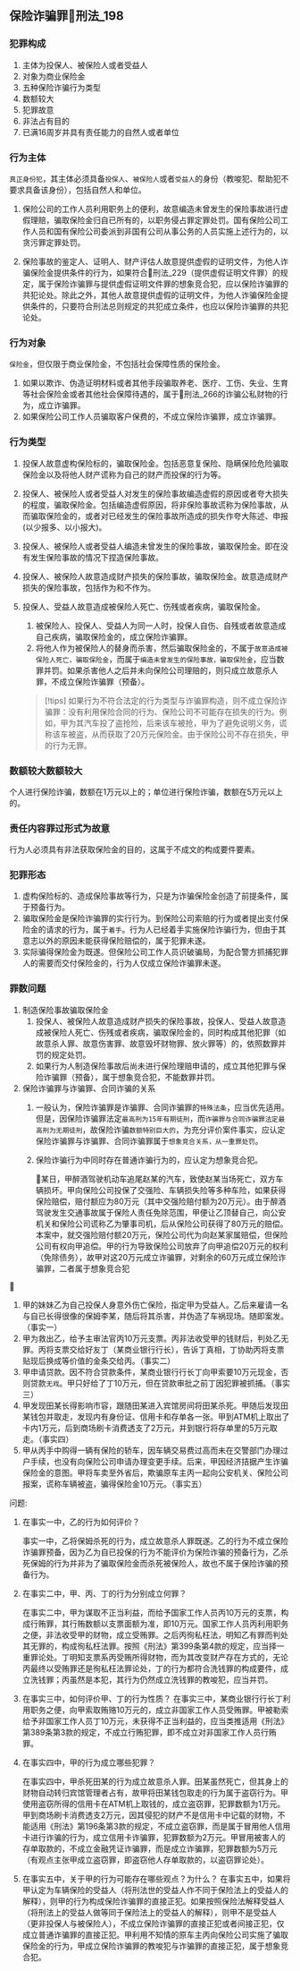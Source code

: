 ## 保险诈骗罪🚪刑法_198

### 犯罪构成
1. 主体为投保人、被保险人或者受益人
2. 对象为商业保险金
3. 五种保险诈骗行为类型
4. 数额较大
5. 犯罪故意
6. 非法占有目的
7. 已满16周岁并具有责任能力的自然人或者单位

### 行为主体

`真正身份犯`，其主体必须具备`投保人`、`被保险人`或者`受益人`的身份（教唆犯、帮助犯不要求具备该身份），包括自然人和单位。

1. 保险公司的工作人员利用职务上的便利，故意编造未曾发生的保险事故进行虚假理赔，骗取保险金归自已所有的，以职务侵占罪定罪处罚。国有保险公司工作人员和国有保险公司委派到非国有公司从事公务的人员实施上述行为的，以贪污罪定罪处罚。

2. 保险事故的鉴定人、证明人、财产评估人故意提供虚假的证明文件，为他人诈骗保险金提供条件的行为，如果符合🚪刑法_229（提供虚假证明文件罪）的规定，属于保险诈骗罪与提供虚假证明文件罪的想象竞合犯，应以保险诈骗罪的共犯论处。除此之外，其他人故意提供虚假的证明文件，为他人诈骗保险金提供条件的，只要符合刑法总则规定的共犯成立条件，也应以保险诈骗罪的共犯论处。

### 行为对象

`保险金`，但仅限于商业保险金，不包括社会保障性质的保险金。

1. 如果以欺诈、伪造证明材料或者其他手段骗取养老、医疗、工伤、失业、生育等社会保险金或者其他社会保障待遇的，属于🚪刑法_266的诈骗公私财物的行为，成立诈骗罪。
2. 如果保险公司工作人员骗取客户保费的，不成立保险诈骗罪，成立诈骗罪。

### 行为类型

1. 投保人故意虚构保险标的，骗取保险金。包括恶意复保险、隐瞒保险危险骗取保险金以及将他人财产谎称为自己的财产而投保的行为等。
2. 投保人、被保险人或者受益人对发生的保险事故编造虚假的原因或者夸大损失的程度，骗取保险金。包括编造虚假原因，将非保险事故谎称为保险事故，从而骗取保险金的，或者对已经发生的保险事故所造成的损失作夸大陈述、申报(以少报多、以小报大)。
3. 投保人、被保险人或者受益人编造未曾发生的保险事故，骗取保险金。即在没有发生保险事故的情况下捏造保险事故。
4. 投保人、被保险人故意造成财产损失的保险事故，骗取保险金。故意造成财产损失的保险事故，包括作为和不作为。
5. 投保人、受益人故意造成被保险人死亡、伤残或者疾病，骗取保险金。
    1. 被保险人、投保人、受益人为同一人时，投保人自伤、自残或者故意造成自己疾病，骗取保险金的，成立保险诈骗罪。
    2. 将他人作为被保险人的替身而杀害，然后骗取保险金的，不属于`故意造成被保险人死亡，骗取保险金`，而属于`编造未曾发生的保险事故，骗取保险金`，应当数罪并罚。如果杀害他人之后并未向保险公司理赔的，则只成立故意杀人罪，不成立保险诈骗罪（预备）。

    > [!tips]
    > 如果行为不符合法定的行为类型与诈骗罪构造，则不成立保险诈骗罪：没有利用保险合同的行为、保险公司不可能存在损失的行为。例如，甲为其汽车投了盗抢险，后来该车被抢，甲为了避免说明义务，谎称该车被盗，从而获取了20万元保险金。由于保险公司不存在损失，甲的行为无罪。

### 数额较大数额较大

个人进行保险诈骗，数额在1万元以上的；单位进行保险诈骗，数额在5万元以上的。

### 责任内容罪过形式为故意

行为人必须具有非法获取保险金的目的，这属于不成文的构成要件要素。

### 犯罪形态

1. 虚构保险标的、造成保险事故等行为，只是为诈骗保险金创造了前提条件，属于预备行为。
2. 骗取保险金是保险诈骗罪的实行行为。到保险公司索赔的行为或者提出支付保险金的请求的行为，属于`着手`。行为人已经着手实施保险诈骗行为，但由于其意志以外的原因未能获得保险赔偿的，属于犯罪未遂。
3. 实际骗得保险金为既遂。但保险公司工作人员识破骗局，为配合警方抓捕犯罪人的需要而交付保险金的，行为人仅成立保险诈骗罪未遂。

### 罪数问题
1. 制造保险事故骗取保险金
    1. 投保人、被保险人故意造成财产损失的保险事故，投保人、受益人故意造成被保险人死亡、伤残或者疾病，骗取保险金的，同时构成其他犯罪（如故意杀人罪、故意伤害罪、故意毁坏财物罪、放火罪等）的，依照数罪并罚的规定处罚。
    2. 如果行为人制造保险事故后尚未进行保险理赔申请的，成立其他犯罪与保险诈骗罪（预备），属于想象竞合犯，不能数罪并罚。
2. 保险诈骗罪与诈骗罪、合同诈骗的关系
    1. 一般认为，保险诈骗罪是诈骗罪、合同诈骗罪的`特殊法条`，应当优先适用。但是，因保险诈骗罪法定`最高刑为15年有期徒刑`，而`诈骗罪与合同诈骗罪法定最高刑为无期徒刑`，故保险诈骗`数额特别巨大的`，为充分评价案件事实，应认定保险诈骗罪与诈骗罪、合同诈骗罪属于`想象竞合关系，从一重罪处罚`。
    2. 保险诈骗行为中同时存在普通诈骗行为的，应认定为想象竞合犯。

        🍐某日，甲醉酒驾驶机动车追尾赵某的汽车，致使赵某当场死亡，双方车辆损坏。甲向保险公司投保了交强险、车辆损失险等多种车险，如果获得保险赔偿，赔付额应为80万元（其中交强险赔付额为20万元）。由于醉酒驾驶发生交通事故属于保险人责任免除范围，甲便让乙顶替自己，向公安机关和保险公司谎称乙为肇事司机，后从保险公司获得了80万元的赔偿。本案中，就交强险赔付额20万元，保险公司代为向赵某家属赔偿，但保险公司有权向甲追偿。甲的行为导致保险公司放弃了向甲追偿20万元的权利（免除债务），故甲对这20万元成立诈骗罪，对剩余的60万元成立保险诈骗罪，二者属于想象竞合犯

🍐
1. 甲的妹妹乙为自己投保人身意外伤亡保险，指定甲为受益人。乙后来雇请一名与自已长得很像的保姆李某，随后将其杀害，并伪造了车祸现场。随即案发。（事实一）
2. 甲为救出乙，给予主审法官丙10万元支票。丙非法收受甲的钱财后，判处乙无罪。丙将支票交给好友丁（某商业银行行长），告诉丁真相，丁协助丙将支票贴现后换成等价值的金条交给丙。（事实二）
3. 甲申请贷款。因不符合贷款条件，某商业银行行长丁向甲索要10万元现金，否则贷款`无戏`。甲只好给了丁10万元，但在贷款审批之前丁因犯罪被抓捕。（事实三）
4. 甲发现田某长得影响市容，跟随田某进入宾馆房间将田某杀死。甲随后发现田某钱包并取走，发现内有身份证、信用卡和存单各一张。甲到ATM机上取出了卡内1万元，后到商场刷卡消费透支了2万元，并到银行将存单里的5万元取走。（事实四）
5. 甲从丙手中购得一辆有保险的轿车，因车辆交易费过高而未在交警部门办理过户手续，也没有向保险公司申请办理变更手续。后来，甲因经济拮据产生诈骗保险金的意图。甲将车卖至外省后，欺骗原车主丙一起向公安机关、保险公司报案，谎称车辆被盗，骗得保险金10万元。（事实五）

问题: 

1. 在事实一中，乙的行为如何评价？
    
    事实一中，乙将保姆杀死的行为，成立故意杀人罪既遂。乙的行为不成立保险诈骗罪预备，因为乙为自已投保的行为不能评价为保险诈骗的预备行为，乙杀死保姆的行为并非为了骗取保险金而杀死被保险人，故也不属于保险诈骗的预备行为。

2. 在事实二中，甲、丙、丁的行为分别成立何罪？

    在事实二中，甲为谋取不正当利益，而给予国家工作人员丙10万元的支票，构成行贿罪，其行贿数额以支票面额为准，即10万元。国家工作人员丙利用职务之便，非法收受甲的财物，成立受贿罪。之后丙徇私枉法，明知乙有罪而判处其无罪的，构成徇私枉法罪。按照《刑法》第399条第4款的规定，应当择一重罪论处。丁明知支票系丙受贿所得财物，而为其改变财产存在方式的，无论丙最终以受贿罪还是徇私枉法罪论处，丁的行为都符合洗钱罪的构成要件，成立洗钱罪；丙虽然是本犯，其行为仍然成立洗钱罪的教唆犯，应当并罚。

3. 在事实三中，如何评价甲、丁的行为性质？
    在事实三中，某商业银行行长丁利用职务之便，向甲索取贿赂10万元的，成立非国家工作人员受贿罪。甲被勒索给予非国家工作人员丁10万元，未获得不正当利益的，应当类推适用《刑法》第389条第3款的规定，不成立行贿犯罪，即不成立对非国家工作人员行贿罪。


4. 在事实四中，甲的行为成立哪些犯罪？

    在事实四中，甲杀死田某的行为成立故意杀人罪。田某虽然死亡，但其身上的财物自动转归宾馆管理者占有，故甲将田某钱包取走的行为属于盗窃行为。甲使用盗窃所得的信用卡在ATM机上取钱的，成立盗窃罪，犯罪数额为1万元。甲到商场刷卡消费透支2万元，因其侵犯的财产不是信用卡中记载的财物，不能适用《刑法》第196条第3款的规定，不成立盗窃罪，而是属于冒用他人信用卡进行诈骗的行为，成立信用卡诈骗罪，犯罪数额为2万元。甲冒用被害人的存单取款的，不成立金融凭证诈骗罪，而是成立诈骗罪，犯罪数额为5万元（有观点主张甲成立盗窃罪，即盗窃他人存单取款的，以盗窃罪论处）。

5. 在事实五中，关于甲的行为可能存在哪些观点？为什么？
    在事实五中，如果将甲认定为车辆保险的受益人（将刑法世的受益人作不同于保险法上的受益人的解释），则甲的行为构成保险诈骗罪的直接正犯。如果按照保险法解释受益人（将刑法上的受益人做等同于保险法上的受益人的解释），则甲不是受益人（更非投保人与被保险人），不成立保险诈骗罪的直接正犯或者间接正犯，仅成立普通诈骗罪的直接正犯。甲利用不知情的原车主丙向保险公司实施了骗取保险金的行为，甲成立保险诈骗罪的教唆犯与诈骗罪的直接正犯，属于想象竞合犯。